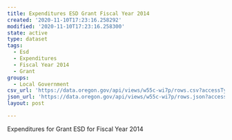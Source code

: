 ```yaml
---
title: Expenditures ESD Grant Fiscal Year 2014
created: '2020-11-10T17:23:16.258292'
modified: '2020-11-10T17:23:16.258300'
state: active
type: dataset
tags:
  - Esd
  - Expenditures
  - Fiscal Year 2014
  - Grant
groups:
  - Local Government
csv_url: 'https://data.oregon.gov/api/views/w55c-wi7p/rows.csv?accessType=DOWNLOAD'
json_url: 'https://data.oregon.gov/api/views/w55c-wi7p/rows.json?accessType=DOWNLOAD'
layout: post

---
```

Expenditures for Grant ESD for Fiscal Year 2014
